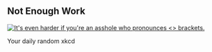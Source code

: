 ## Not Enough Work
[![It's even harder if you're an asshole who pronounces <> brackets.](https://imgs.xkcd.com/comics/not_enough_work.png)](https://xkcd.com/554/ "It's even harder if you're an asshole who pronounces <> brackets.")

Your daily random xkcd
